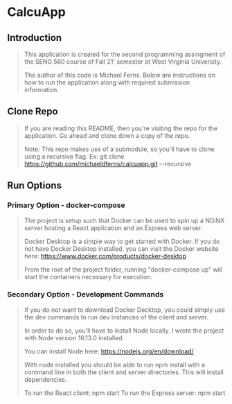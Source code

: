 # CalcuApp

## Introduction

> This application is created for the second programming assingment of the SENG 560 course of Fall 21' semester at West Virginia University.
>
> The author of this code is Michael Ferns. Below are instructions on how to run the application along with required submission information.

## Clone Repo

> If you are reading this README, then you're visiting the repo for the application. Go ahead and clone down a copy of the repo.
>
> Note: This repo makes use of a submodule, so you'll have to clone using a recursive flag. Ex: git clone https://github.com/michaeldferns/calcuapp.git --recursive

## Run Options

### Primary Option - docker-compose

> The project is setup such that Docker can be used to spin up a NGiNX server hosting a React application and an Express web server.
>
> Docker Desktop is a simple way to get started with Docker. If you do not have Docker Desktop installed, you can visit the Docker website here: https://www.docker.com/products/docker-desktop
>
> From the root of the project folder, running "docker-compose up" will start the containers necessary for execution.

### Secondary Option - Development Commands

> If you do not want to download Docker Decktop, you could simply use the dev commands to run dev instances of the client and server.
>
> In order to do so, you'll have to install Node locally. I wrote the project with Node version 16.13.0 installed.
>
> You can install Node here: https://nodejs.org/en/download/
>
> With node installed you should be able to run npm install with a command line in both the client and server directories. This will install dependencies.
>
> To run the React client: npm start
> To run the Express server: npm start
